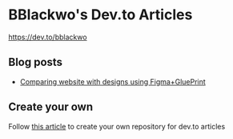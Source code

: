 # BBlackwo's Dev.to Articles

https://dev.to/bblackwo

## Blog posts

- [Comparing website with designs using Figma+GluePrint](https://dev.to/TODO)

## Create your own

Follow [this article](https://dev.to/maxime1992/manage-your-dev-to-blog-posts-from-a-git-repo-and-use-continuous-deployment-to-auto-publish-update-them-143j) to create your own repository for dev.to articles
